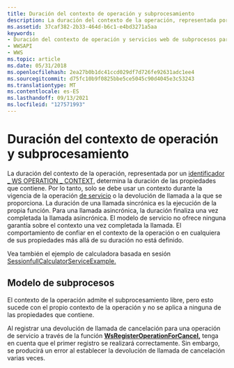 ```yaml
---
title: Duración del contexto de operación y subprocesamiento
description: La duración del contexto de la operación, representada por un identificador WS OPERATION CONTEXT, determina la duración \_ de las propiedades que \_ contiene.
ms.assetid: 37caf382-2b33-464d-b6c1-e4bd3271a5aa
keywords:
- Duración del contexto de operación y servicios web de subprocesos para Windows
- WWSAPI
- WWS
ms.topic: article
ms.date: 05/31/2018
ms.openlocfilehash: 2ea27b0b1dc41ccd029df7d726fe92631adc1ee4
ms.sourcegitcommit: d75fc10b9f0825bbe5ce5045c90d4045e3c53243
ms.translationtype: MT
ms.contentlocale: es-ES
ms.lasthandoff: 09/13/2021
ms.locfileid: "127571993"
---
```

# <a name="operation-context-lifetime-and-threading"></a>Duración del contexto de operación y subprocesamiento

La duración del contexto de la operación, representada por un [identificador \_ WS OPERATION \_ CONTEXT,](ws-operation-context.md) determina la duración de las propiedades que contiene. Por lo tanto, solo se debe usar un contexto durante la vigencia de la operación [de servicio](service-operation.md) o la devolución de llamada a la que se proporciona. La duración de una llamada sincrónica es la ejecución de la propia función. Para una llamada asincrónica, la duración finaliza una vez completada la llamada asincrónica. El modelo de servicio no ofrece ninguna garantía sobre el contexto una vez completada la llamada. El comportamiento de confiar en el contexto de la operación o en cualquiera de sus propiedades más allá de su duración no está definido.


Vea también el ejemplo de calculadora basada en sesión [SessionfullCalculatorServiceExample.](sessionfullcalculatorserviceexample.md)

## <a name="threading-model"></a>Modelo de subprocesos

El contexto de la operación admite el subprocesamiento libre, pero esto sucede con el propio contexto de la operación y no se aplica a ninguna de las propiedades que contiene.

Al registrar una devolución de llamada de cancelación para una operación de servicio a través de la función [**WsRegisterOperationForCancel,**](/windows/desktop/api/WebServices/nf-webservices-wsregisteroperationforcancel) tenga en cuenta que el primer registro se realizará correctamente. Sin embargo, se producirá un error al establecer la devolución de llamada de cancelación varias veces.

 

 




